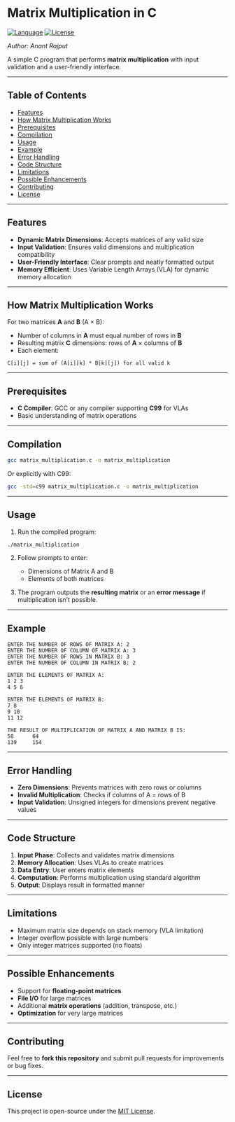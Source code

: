 # Matrix Multiplication in C

[![Language](https://img.shields.io/badge/language-C-blue)](https://www.gnu.org/software/gcc/) [![License](https://img.shields.io/badge/license-MIT-green)](LICENSE)

*Author: Anant Rajput*

A simple C program that performs **matrix multiplication** with input validation and a user-friendly interface.

---

## Table of Contents

* [Features](#features)
* [How Matrix Multiplication Works](#how-matrix-multiplication-works)
* [Prerequisites](#prerequisites)
* [Compilation](#compilation)
* [Usage](#usage)
* [Example](#example)
* [Error Handling](#error-handling)
* [Code Structure](#code-structure)
* [Limitations](#limitations)
* [Possible Enhancements](#possible-enhancements)
* [Contributing](#contributing)
* [License](#license)

---

## Features

* **Dynamic Matrix Dimensions**: Accepts matrices of any valid size
* **Input Validation**: Ensures valid dimensions and multiplication compatibility
* **User-Friendly Interface**: Clear prompts and neatly formatted output
* **Memory Efficient**: Uses Variable Length Arrays (VLA) for dynamic memory allocation

---

## How Matrix Multiplication Works

For two matrices **A** and **B** (A × B):

* Number of columns in **A** must equal number of rows in **B**
* Resulting matrix **C** dimensions: rows of **A** × columns of **B**
* Each element:

```
C[i][j] = sum of (A[i][k] * B[k][j]) for all valid k
```

---

## Prerequisites

* **C Compiler**: GCC or any compiler supporting **C99** for VLAs
* Basic understanding of matrix operations

---

## Compilation

```bash
gcc matrix_multiplication.c -o matrix_multiplication
```

Or explicitly with C99:

```bash
gcc -std=c99 matrix_multiplication.c -o matrix_multiplication
```

---

## Usage

1. Run the compiled program:

```bash
./matrix_multiplication
```

2. Follow prompts to enter:

   * Dimensions of Matrix A and B
   * Elements of both matrices

3. The program outputs the **resulting matrix** or an **error message** if multiplication isn’t possible.

---

## Example

```
ENTER THE NUMBER OF ROWS OF MATRIX A: 2
ENTER THE NUMBER OF COLUMN OF MATRIX A: 3
ENTER THE NUMBER OF ROWS IN MATRIX B: 3
ENTER THE NUMBER OF COLUMN IN MATRIX B: 2

ENTER THE ELEMENTS OF MATRIX A:
1 2 3
4 5 6

ENTER THE ELEMENTS OF MATRIX B:
7 8
9 10
11 12

THE RESULT OF MULTIPLICATION OF MATRIX A AND MATRIX B IS:
58      64
139     154
```

---

## Error Handling

* **Zero Dimensions**: Prevents matrices with zero rows or columns
* **Invalid Multiplication**: Checks if columns of A = rows of B
* **Input Validation**: Unsigned integers for dimensions prevent negative values

---

## Code Structure

1. **Input Phase**: Collects and validates matrix dimensions
2. **Memory Allocation**: Uses VLAs to create matrices
3. **Data Entry**: User enters matrix elements
4. **Computation**: Performs multiplication using standard algorithm
5. **Output**: Displays result in formatted manner

---

## Limitations

* Maximum matrix size depends on stack memory (VLA limitation)
* Integer overflow possible with large numbers
* Only integer matrices supported (no floats)

---

## Possible Enhancements

* Support for **floating-point matrices**
* **File I/O** for large matrices
* Additional **matrix operations** (addition, transpose, etc.)
* **Optimization** for very large matrices

---

## Contributing

Feel free to **fork this repository** and submit pull requests for improvements or bug fixes.

---

## License

This project is open-source under the [MIT License](LICENSE).

